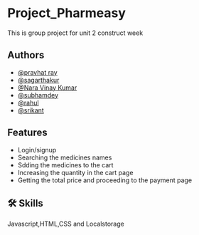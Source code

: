 # Project_Pharmeasy
This is group project for unit 2 construct week
## Authors
- [@pravhat ray](https://github.com/pravhatray)
- [@sagarthakur](https://github.com/1sagarthakur1)
- [@Nara Vinay Kumar](https://github.com/vinaykumar2n)
- [@subhamdey](https://github.com/jstgrowup)
- [@rahul](https://github.com/rahulb18)
- [@srikant]()

## Features

- Login/signup
- Searching the medicines names 
- Sdding the medicines to the cart 
- Increasing the quantity in the cart page 
- Getting the total price and proceeding to the payment page 

## 🛠 Skills
Javascript,HTML,CSS and Localstorage
